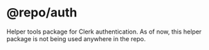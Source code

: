 # @repo/auth

Helper tools package for Clerk authentication. As of now, this helper package is not being used anywhere in the repo.
